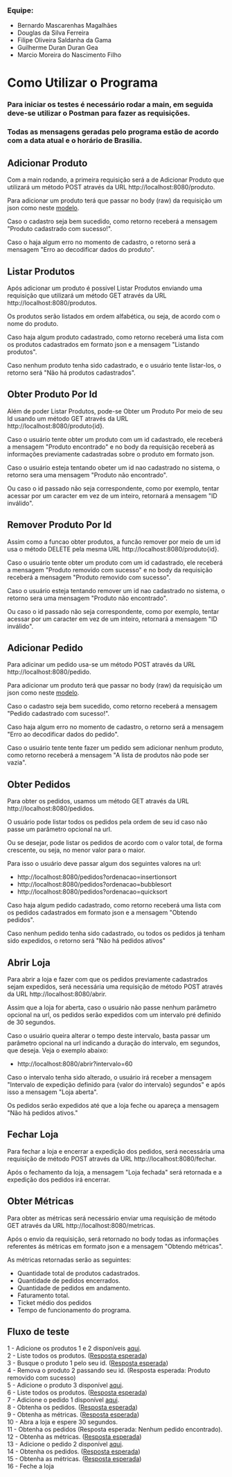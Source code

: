 ### Equipe: 
* Bernardo Mascarenhas Magalhães
* Douglas da Silva Ferreira
* Filipe Oliveira Saldanha da Gama
* Guilherme Duran Duran Gea
* Marcio Moreira do Nascimento Filho

# Como Utilizar o Programa

### Para iniciar os testes é necessário rodar a main, em seguida deve-se utilizar o Postman para fazer as requisições.

### Todas as mensagens geradas pelo programa estão de acordo com a data atual e o horário de Brasilia.

## Adicionar Produto
Com a main rodando, a primeira requisição será a de Adicionar Produto que utilizará um método POST através da URL http://localhost:8080/produto.

Para adicionar um produto terá que passar no body (raw) da requisição um json como neste [modelo](https://github.com/GuiDDuran/API-McRonalds-ProjetoAP1/blob/main/Modelos%20Json/JSON-Produtos.txt).

Caso o cadastro seja bem sucedido, como retorno receberá a mensagem "Produto cadastrado com sucesso!".

Caso o haja algum erro no momento de cadastro, o retorno será a mensagem "Erro ao decodificar dados do produto".


## Listar Produtos
Após adicionar um produto é possivel Listar Produtos enviando uma requisição que utilizará um método GET através da URL http://localhost:8080/produtos.

Os produtos serão listados em ordem alfabética, ou seja, de acordo com o nome do produto.

Caso haja algum produto cadastrado, como retorno receberá uma lista com os produtos cadastrados em formato json e a mensagem "Listando produtos".

Caso nenhum produto tenha sido cadastrado, e o usuário tente listar-los, o retorno será "Não há produtos cadastrados".

## Obter Produto Por Id
Além de poder Listar Produtos, pode-se Obter um Produto Por meio de seu Id usando um método GET através da URL http://localhost:8080/produto{id}.

Caso o usuário tente obter um produto com um id cadastrado, ele receberá a mensagem "Produto encontrado" e no body da requisição receberá as informações previamente cadastradas sobre o produto em formato json.

Caso o usuário esteja tentando obeter um id nao cadastrado no sistema, o retorno sera uma mensagem "Produto não encontrado".

Ou caso o id passado não seja correspondente, como por exemplo, tentar acessar por um caracter em vez de um inteiro, retornará a mensagem "ID inválido".

## Remover Produto Por Id
Assim como a funcao obter produtos, a funcão remover por meio de um id usa o método DELETE pela mesma URL http://localhost:8080/produto{id}.

Caso o usuário tente obter um produto com um id cadastrado, ele receberá a mensagem "Produto removido com sucesso" e no body da requisição receberá a mensagem "Produto removido com sucesso".

Caso o usuário esteja tentando remover um id nao cadastrado no sistema, o retorno sera uma mensagem "Produto não encontrado".

Ou caso o id passado não seja correspondente, como por exemplo, tentar acessar por um caracter em vez de um inteiro, retornará a mensagem "ID inválido".

## Adicionar Pedido
Para adicinar um pedido usa-se um método POST através da URL http://localhost:8080/pedido.

Para adicionar um produto terá que passar no body (raw) da requisição um json como neste [modelo](https://github.com/GuiDDuran/API-McRonalds-ProjetoAP1/blob/main/Modelos%20Json/JSON-Pedidos.txt).

Caso o cadastro seja bem sucedido, como retorno receberá a mensagem "Pedido cadastrado com sucesso!".

Caso haja algum erro no momento de cadastro, o retorno será a mensagem "Erro ao decodificar dados do pedido".

Caso o usuário tente tente fazer um pedido sem adicionar nenhum produto, como retorno receberá a mensagem "A lista de produtos não pode ser vazia".

## Obter Pedidos
Para obter os pedidos, usamos um método GET através da URL http://localhost:8080/pedidos.

O usuário pode listar todos os pedidos pela ordem de seu id caso não passe um parâmetro opcional na url.

Ou se desejar, pode listar os pedidos de acordo com o valor total, de forma crescente, ou seja, no menor valor para o maior.

Para isso o usuário deve passar algum dos seguintes valores na url:
- http://localhost:8080/pedidos?ordenacao=insertionsort
- http://localhost:8080/pedidos?ordenacao=bubblesort
- http://localhost:8080/pedidos?ordenacao=quicksort

Caso haja algum pedido cadastrado, como retorno receberá uma lista com os pedidos cadastrados em formato json e a mensagem "Obtendo pedidos".

Caso nenhum pedido tenha sido cadastrado, ou todos os pedidos já tenham sido expedidos, o retorno será "Não há pedidos ativos"

## Abrir Loja
Para abrir a loja e fazer com que os pedidos previamente cadastrados sejam expedidos, será necessária uma requisição de método POST através da URL http://localhost:8080/abrir.

Assim que a loja for aberta, caso o usuário não passe nenhum parâmetro opcional na url, os pedidos serão expedidos com um intervalo pré definido de 30 segundos.

Caso o usuário queira alterar o tempo deste intervalo, basta passar um parâmetro opcional na url indicando a duração do intervalo, em segundos, que deseja. Veja o exemplo abaixo:
- http://localhost:8080/abrir?intervalo=60

Caso o intervalo tenha sido alterado, o usuário irá receber a mensagem "Intervalo de expedição definido para {valor do intervalo} segundos" e após isso a mensagem "Loja aberta".

Os pedidos serão expedidos até que a loja feche ou apareça a mensagem "Não há pedidos ativos."

## Fechar Loja
Para fechar a loja e encerrar a expedição dos pedidos, será necessária uma requisição de método POST através da URL http://localhost:8080/fechar.

Após o fechamento da loja, a mensagem "Loja fechada" será retornada e a expedição dos pedidos irá encerrar.

## Obter Métricas
Para obter as métricas será necessário enviar uma requisição de método GET através da URL http://localhost:8080/metricas.

Após o envio da requisição, será retornado no body todas as informações referentes ás métricas em formato json e a mensagem "Obtendo métricas".

As métricas retornadas serão as seguintes: 
- Quantidade total de produtos cadastrados.
- Quantidade de pedidos encerrados.
- Quantidade de pedidos em andamento.
- Faturamento total.
- Ticket médio dos pedidos
- Tempo de funcionamento do programa.

## Fluxo de teste
1 - Adicione os produtos 1 e 2 disponíveis [aqui](https://github.com/GuiDDuran/API-McRonalds-ProjetoAP1/blob/main/Modelos%20Json/JSON-Produtos.txt).<br>
2 - Liste todos os produtos. ([Resposta esperada](https://github.com/GuiDDuran/API-McRonalds-ProjetoAP1/blob/main/Modelos%20Json/JSON-ListaProdutos1.txt))<br>
3 - Busque o produto 1 pelo seu id. ([Resposta esperada](https://github.com/GuiDDuran/API-McRonalds-ProjetoAP1/blob/main/Modelos%20Json/JSON-BuscaProduto1.txt))<br>
4 - Remova o produto 2 passando seu id. (Resposta esperada: Produto removido com sucesso)<br>
5 - Adicione o produto 3 disponível [aqui](https://github.com/GuiDDuran/API-McRonalds-ProjetoAP1/blob/main/Modelos%20Json/JSON-Produtos.txt).<br>
6 - Liste todos os produtos. ([Resposta esperada](https://github.com/GuiDDuran/API-McRonalds-ProjetoAP1/blob/main/Modelos%20Json/JSON-ListaProdutos2.txt))<br>
7 - Adicione o pedido 1 disponível [aqui](https://github.com/GuiDDuran/API-McRonalds-ProjetoAP1/blob/main/Modelos%20Json/JSON-Pedidos.txt).<br>
8 - Obtenha os pedidos. ([Resposta esperada](https://github.com/GuiDDuran/API-McRonalds-ProjetoAP1/blob/main/Modelos%20Json/JSON-ObterPedidos1.txt))<br>
9 - Obtenha as métricas. ([Resposta esperada](https://github.com/GuiDDuran/API-McRonalds-ProjetoAP1/blob/main/Modelos%20Json/JSON-ObterMetricas1.txt))<br>
10 - Abra a loja e espere 30 segundos.<br>
11 - Obtenha os pedidos (Resposta esperada: Nenhum pedido encontrado).<br>
12 - Obtenha as métricas. ([Resposta esperada](https://github.com/GuiDDuran/API-McRonalds-ProjetoAP1/blob/main/Modelos%20Json/JSON-ObterMetricas2.txt))<br>
13 - Adicione o pedido 2 disponível [aqui](https://github.com/GuiDDuran/API-McRonalds-ProjetoAP1/blob/main/Modelos%20Json/JSON-Pedidos.txt).<br>
14 - Obtenha os pedidos. ([Resposta esperada](https://github.com/GuiDDuran/API-McRonalds-ProjetoAP1/blob/main/Modelos%20Json/JSON-ObterPedidos3.txt))<br>
15 - Obtenha as métricas. ([Resposta esperada](https://github.com/GuiDDuran/API-McRonalds-ProjetoAP1/blob/main/Modelos%20Json/JSON-ObterMetricas3.txt))<br>
16 - Feche a loja<br>

